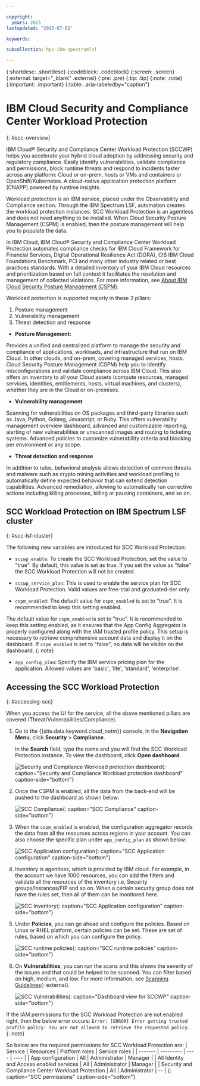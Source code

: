 ```yaml
---

copyright:
  years: 2025
lastupdated: "2025-07-02"

keywords:

subcollection: hpc-ibm-spectrumlsf

---
```


{:shortdesc: .shortdesc}
{:codeblock: .codeblock}
{:screen: .screen}
{:external: target="_blank" .external}
{:pre: .pre}
{:tip: .tip}
{:note: .note}
{:important: .important}
{:table: .aria-labeledby="caption"}

# IBM Cloud Security and Compliance Center Workload Protection
{: #scc-overview}

IBM Cloud® Security and Compliance Center Workload Protection (SCCWP) helps you accelerate your hybrid cloud adoption by addressing security and regulatory compliance. Easily identify vulnerabilities, validate compliance and permissions, block runtime threats and respond to incidents faster across any platform: Cloud or on-prem, hosts or VMs and containers or OpenShift/Kubernetes. A cloud-native application protection platform (CNAPP) powered by runtime insights.

Workload protection is an IBM service, placed under the Observability and Compliance section. Through the IBM Spectrum LSF, automation creates the workload protection instances. SCC Workload Protection is an agentless and does not need anything to be installed. When Cloud Security Posture Management (CSPM) is enabled, then the posture management will help you to populate the data.

In IBM Cloud, IBM Cloud® Security and Compliance Center Workload Protection automates compliance checks for IBM Cloud Framework for Financial Services, Digital Operational Resilience Act (DORA), CIS IBM Cloud Foundations Benchmark, PCI and many other industry related or best practices standards. With a detailed inventory of your IBM Cloud resources and prioritization based on full context it facilitates the resolution and management of collected violations.
For more information, see [About IBM Cloud Security Posture Management (CSPM)](/docs/workload-protection?topic=workload-protection-about).

Workload protection is supported majorly in these 3 pillars:
1. Posture management
2. Vulnerability management
3. Threat detection and response

* **Posture Management:**

Provides a unified and centralized platform to manage the security and compliance of applications, workloads, and infrastructure that run on IBM Cloud. In other clouds, and on-prem, covering managed services, hosts. Cloud Security Posture Management (CSPM) help you to identify misconfigurations and validate compliance across IBM Cloud. This also offers an inventory to all your Cloud assets (compute resources, managed services, identities, entitlements, hosts, virtual machines, and clusters), whether they are in the Cloud or on-premises.

* **Vulnerability management**

Scanning for vulnerabilities on OS packages and third-party libraries such as Java, Python, Golang, Javascript, or Ruby. This offers vulnerability management overview dashboard, advanced and customizable reporting, alerting of new vulnerabilities or unscanned images and routing to ticketing systems. Advanced policies to customize vulnerability criteria and blocking per environment or any scope.

* **Threat detection and response**

In addition to rules, behavioral analysis allows detection of common threats and malware such as crypto mining activities and workload profiling to automatically define expected behavior that can extend detection capabilities. Advanced remediation, allowing to automatically run corrective actions including killing processes, killing or pausing containers, and so on.

## SCC Workload Protection on IBM Spectrum LSF cluster
{: #scc-lsf-cluster}

The following new variables are introduced for SCC Workload Protection:

* `sccwp_enable`: To create the SCC Workload Protection, set the value to "true". By default, this value is set as true. If you set the value as "false" the SCC Workload Protection will not be created.

* `sccwp_service_plan`: This is used to enable the service plan for SCC Workload Protection. Valid values are free-trial and graduated-tier only.

* `cspm_enabled`: The default value for `cspm_enabled` is set to "true". It is recommended to keep this setting enabled.

The default value for `cspm_enabled` is set to "true". It is recommended to keep this setting enabled, as it ensures that the App Config Aggregator is properly configured along with the IAM trusted profile policy. This setup is necessary to retrieve comprehensive account data and display it on the dashboard. If `cspm_enabled` is set to "false", no data will be visible on the dashboard.
{: note}

* `app_config_plan`: Specify the IBM service pricing plan for the application. Allowed values are 'basic', 'lite', 'standard', 'enterprise'.

## Accessing the SCC Workload Protection
{: #accessing-scc}

When you access the UI for the service, all the above mentioned pillars are covered (Threat/Vulnerabilities/Compliance).

1. Go to the {{site.data.keyword.cloud_notm}} console, in the **Navigation Menu**, click **Security** > **Compliance**.

    In the **Search** field, type the name and you will find the SCC Workload Protection instance. To view the dashboard, click **Open dashboard**.

    ![Security and Compliance Workload protection dashboard](images/security_compliance_workload_protection.png "Security and Compliance Workload protection dashboard"){: caption="Security and Compliance Workload protection dashboard" caption-side="bottom"}

2. Once the CSPM is enabled, all the data from the back-end will be pushed to the dashboard as shown below:

    ![SCC Compliance](images/compliance_scc.png "SCC Compliance"){: caption="SCC Compliance" caption-side="bottom"}

3. When the `cspm_enabled` is enabled, the configuration aggregator records the data from all the resources across regions in your account. You can also choose the specific plan under `app_config_plan` as shown below:

    ![SCC Application configuration](images/application_configuration.png "SCC Application configuration"){: caption="SCC Application configuration" caption-side="bottom"}

4. Inventory is agentless, which is provided by IBM cloud. For example, in the account we have 1000 resources, you can add the filters and validate all the resources of the inventory i.e, Security groups/Instances/FIP and so on. When a certain security group does not have the rules set, then all of them can be monitored here.

    ![SCC Inventory](images/inventory_scc.png "SCC Application configuration"){: caption="SCC Application configuration" caption-side="bottom"}

5. Under **Policies**, you can go ahead and configure the policies. Based on Linux or RHEL platform, certain policies can be set. These are set of rules, based on which you can configure the policy.

    ![SCC runtime policies](images/policies_scc.png "SCC runtime policies"){: caption="SCC runtime policies" caption-side="bottom"}

6. On **Vulnerabilities**, you can run the scans and this shows the severity of the issues and that could be helped to be scanned. You can filter based on high, medium, and low. For more information, see [Scanning Guidelines](https://docs.sysdig.com/en/sysdig-secure/scanning-usecases/){: external}.

    ![SCC Vulnerabilities](images/vulnerabilities_scc.png "Dashboard view for SCCWP"){: caption="Dashboard view for SCCWP" caption-side="bottom"}

If the IAM permissions for the SCC Workload Protection are not enabled right, then the below error occurs:
`Error: [ERROR] Error getting trusted profile policy: You are not allowed to retrieve the requested policy`.
{: note}

So below are the required permissions for SCC Workload Protection are:
| Service | Resources | Platform roles | Service roles |
| ------- | --------- | ---- | ---- |
| App configuration | All | Administrator | Manager |
| All Identity and Access enabled services | All | Administrator | Manager |
| Security and Compliance Center Workload Protection | All | Administrator | -- |
{: caption="SCC permissions" caption-side="bottom"}
